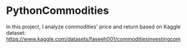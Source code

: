 # PythonCommodities
In this project, I analyze commodities' price and return based on Kaggle dataset: https://www.kaggle.com/datasets/faseeh001/commoditiesinvestingcom
